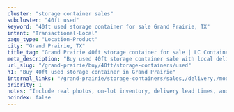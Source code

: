 ```yaml
---
cluster: "storage container sales"
subcluster: "40ft used"
keyword: "40ft used storage container for sale Grand Prairie, TX"
intent: "Transactional-Local"
page_type: "Location-Product"
city: "Grand Prairie, TX"
title_tag: "Grand Prairie 40ft storage container for sale | LC Container"
meta_description: "Buy used 40ft storage container sale with local delivery in Grand Prairie, TX. LC Container — local Since 2003. Request a fast quote today."
url_slug: "/grand-prairie/buy/40ft/storage-containers/used"
h1: "Buy 40ft used storage container in Grand Prairie"
internal_links: "/grand-prairie/storage-containers/sales,/delivery,/modifications"
priority: 1
notes: "Include real photos, on-lot inventory, delivery lead times, and financing info."
noindex: false
---
```


<!-- TODO: Add unique city/inventory copy, images, and internal links here. -->
